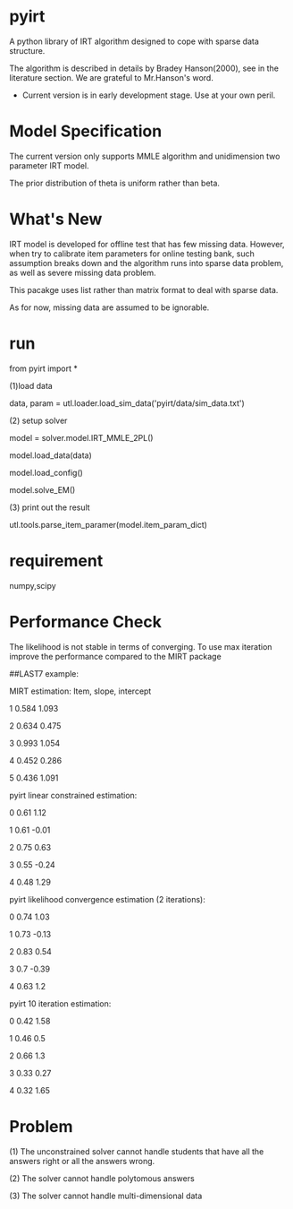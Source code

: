 pyirt
=====

A python library of IRT algorithm designed to cope with sparse data structure.

The algorithm is described in details by Bradey Hanson(2000), see in the
literature section. We are grateful to Mr.Hanson's word.

- Current version is in early development stage. Use at your own peril.


Model Specification
===================

The current version only supports MMLE algorithm and unidimension two parameter
IRT model.

The prior distribution of theta is uniform rather than beta.


What's New
==========

IRT model is developed for offline test that has few missing data. However,
when try to calibrate item parameters for online testing bank, such assumption
breaks down and the algorithm runs into sparse data problem, as well as severe
missing data problem.

This pacakge uses list rather than matrix format to deal with sparse data.

As for now, missing data are assumed to be ignorable.


run
===
from pyirt import *

(1)load data

data, param = utl.loader.load_sim_data('pyirt/data/sim_data.txt')

(2) setup solver

model = solver.model.IRT_MMLE_2PL()

model.load_data(data)

model.load_config()

model.solve_EM()

(3) print out the result

utl.tools.parse_item_paramer(model.item_param_dict)



requirement
===========
numpy,scipy




Performance Check
=======
The likelihood is not stable in terms of converging. 
To use max iteration improve the performance compared to the MIRT package


##LAST7 example:

MIRT estimation: 
Item, slope, intercept

1 0.584 1.093 

2 0.634 0.475 

3 0.993 1.054 

4 0.452 0.286 

5 0.436 1.091 

pyirt linear constrained estimation:

0 0.61 1.12

1 0.61 -0.01

2 0.75 0.63

3 0.55 -0.24

4 0.48 1.29


pyirt likelihood convergence estimation (2 iterations):

0 0.74 1.03

1 0.73 -0.13

2 0.83 0.54

3 0.7 -0.39

4 0.63 1.2

pyirt 10 iteration estimation:

0 0.42 1.58

1 0.46 0.5

2 0.66 1.3

3 0.33 0.27

4 0.32 1.65



Problem
===========

(1) The unconstrained solver cannot handle students that have all the answers right
or all the answers wrong.

(2) The solver cannot handle polytomous answers

(3) The solver cannot handle multi-dimensional data
